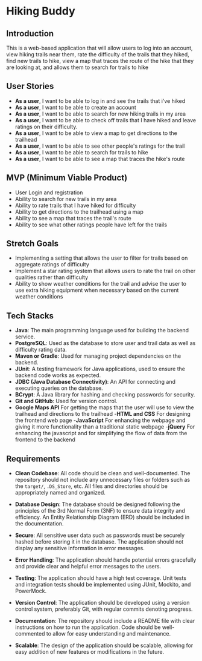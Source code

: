 # Hiking Buddy

## Introduction

This is a web-based application that will allow users to log into an account, view hiking trails near them, rate the difficulty of the trails that they hiked, find new trails to hike, 
view a map that traces the route of the hike that they are looking at, and allows them to search for trails to hike
## User Stories

- **As a user**, I want to be able to log in and see the trails that i've hiked
- **As a user**, I want to be able to create an account
- **As a user**, I want to be able to search for new hiking trails in my area
- **As a user**,  I want to be able to check off trails that I have hiked and leave ratings on their difficulty.
- **As a user**, I want to be able to view a map to get directions to the trailhead
- **As a user**, I want to be able to see other people's ratings for the trail
- **As a user**, I want to be able to search for trails to hike
- **As a user**, I want to be able to see a map that traces the hike's route






## MVP (Minimum Viable Product)

- User Login and registration
- Ability to search for new trails in my area
- Ability to rate trails that I have hiked for difficulty
- Ability to get directions to the trailhead using a map
- Ability to see a map that traces the trail's route
- Ability to see what other ratings people have left for the trails

## Stretch Goals

- Implementing a setting that allows the user to filter for trails based on aggregate 
  ratings of difficulty
- Implement a star rating system that allows users to rate the trail on other qualities 
  rather than difficulty
- Ability to show weather conditions for the trail and advise the user to use extra hiking    equipment when necessary based on the current weather conditions




## Tech Stacks

- **Java**: The main programming language used for building the backend service.
- **PostgreSQL**: Used as the database to store user and trail data as well as difficulty rating data.
- **Maven or Gradle**: Used for managing project dependencies on the backend.
- **JUnit**: A testing framework for Java applications, used to ensure the backend code works as expected.
- **JDBC (Java Database Connectivity)**: An API for connecting and executing queries on the database.
- **BCrypt**: A Java library for hashing and checking passwords for security.
- **Git and GitHub**: Used for version control.
- **Google Maps API** For getting the maps that the user will use to view the trailhead and directions to the trailhead
-**HTML and CSS** For designing the frontend web page
-**JavaScript** For enhancing the webpage and giving it more functionality than a traditional static webpage
-**jQuery** For enhancing the javascript and for simplifying the flow of data from the frontend to the backend




## Requirements

- **Clean Codebase**: All code should be clean and well-documented. The repository should not include any unnecessary files or folders such as the `target/`, `.DS_Store`, etc. All files and directories should be appropriately named and organized.

- **Database Design**: The database should be designed following the principles of the 3rd Normal Form (3NF) to ensure data integrity and efficiency. An Entity Relationship Diagram (ERD) should be included in the documentation.

- **Secure**: All sensitive user data such as passwords must be securely hashed before storing it in the database. The application should not display any sensitive information in error messages.

- **Error Handling**: The application should handle potential errors gracefully and provide clear and helpful error messages to the users.

- **Testing**: The application should have a high test coverage. Unit tests and integration tests should be implemented using JUnit, Mockito, and PowerMock.

- **Version Control**: The application should be developed using a version control system, preferably Git, with regular commits denoting progress.

- **Documentation**: The repository should include a README file with clear instructions on how to run the application. Code should be well-commented to allow for easy understanding and maintenance.

- **Scalable**: The design of the application should be scalable, allowing for easy addition of new features or modifications in the future.


